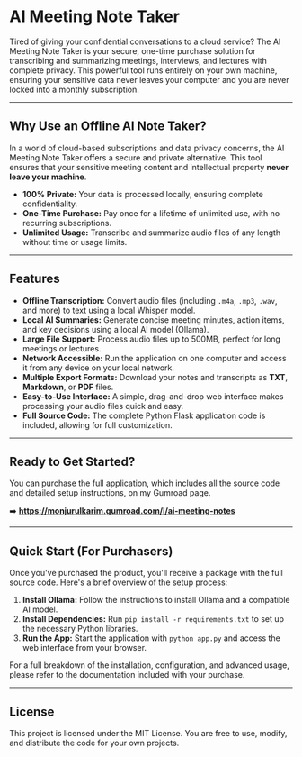 # AI Meeting Note Taker

Tired of giving your confidential conversations to a cloud service? The AI Meeting Note Taker is your secure, one-time purchase solution for transcribing and summarizing meetings, interviews, and lectures with complete privacy. This powerful tool runs entirely on your own machine, ensuring your sensitive data never leaves your computer and you are never locked into a monthly subscription.

---

## Why Use an Offline AI Note Taker?

In a world of cloud-based subscriptions and data privacy concerns, the AI Meeting Note Taker offers a secure and private alternative. This tool ensures that your sensitive meeting content and intellectual property **never leave your machine**.

* **100% Private:** Your data is processed locally, ensuring complete confidentiality.
* **One-Time Purchase:** Pay once for a lifetime of unlimited use, with no recurring subscriptions.
* **Unlimited Usage:** Transcribe and summarize audio files of any length without time or usage limits.

---

## Features

* **Offline Transcription:** Convert audio files (including `.m4a`, `.mp3`, `.wav`, and more) to text using a local Whisper model.
* **Local AI Summaries:** Generate concise meeting minutes, action items, and key decisions using a local AI model (Ollama).
* **Large File Support:** Process audio files up to 500MB, perfect for long meetings or lectures.
* **Network Accessible:** Run the application on one computer and access it from any device on your local network.
* **Multiple Export Formats:** Download your notes and transcripts as **TXT**, **Markdown**, or **PDF** files.
* **Easy-to-Use Interface:** A simple, drag-and-drop web interface makes processing your audio files quick and easy.
* **Full Source Code:** The complete Python Flask application code is included, allowing for full customization.

---

## Ready to Get Started?

You can purchase the full application, which includes all the source code and detailed setup instructions, on my Gumroad page.

➡️ **https://monjurulkarim.gumroad.com/l/ai-meeting-notes**

---

## Quick Start (For Purchasers)

Once you've purchased the product, you'll receive a package with the full source code. Here's a brief overview of the setup process:

1.  **Install Ollama:** Follow the instructions to install Ollama and a compatible AI model.
2.  **Install Dependencies:** Run `pip install -r requirements.txt` to set up the necessary Python libraries.
3.  **Run the App:** Start the application with `python app.py` and access the web interface from your browser.

For a full breakdown of the installation, configuration, and advanced usage, please refer to the documentation included with your purchase.

---

## License

This project is licensed under the MIT License. You are free to use, modify, and distribute the code for your own projects.
